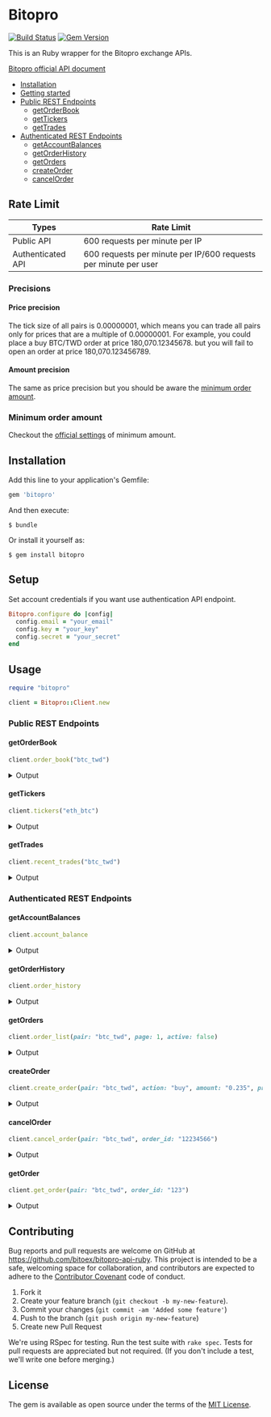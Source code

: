 # Bitopro

[![Build Status](https://travis-ci.org/niclin/bitopro.svg?branch=master)](https://travis-ci.org/niclin/bitopro)
[![Gem Version](https://badge.fury.io/rb/bitopro.svg)](https://badge.fury.io/rb/bitopro)

This is an Ruby wrapper for the Bitopro exchange APIs.

[Bitopro official API document](https://developer.bitopro.com/docs)

- [Installation](#installation)
- [Getting started](#setup)
- [Public REST Endpoints](#public-rest-endpoints)
  - [getOrderBook](#getorderbook)
  - [getTickers](#gettickers)
  - [getTrades](#gettrades)
- [Authenticated REST Endpoints](#authenticated-rest-endpoints)
  - [getAccountBalances](#getaccountbalances)
  - [getOrderHistory](#getorderhistory)
  - [getOrders](#getorders)
  - [createOrder](#createorder)
  - [cancelOrder](#cancelorder)

## Rate Limit

| Types | Rate Limit |
|---|---|
|  Public API | 600 requests per minute per IP |
|  Authenticated API | 600 requests per minute per IP/600 requests per minute per user|

### Precisions

#### Price precision

The tick size of all pairs is 0.00000001, which means you can trade all pairs only for prices that are a multiple of 0.00000001. For example, you could place a buy BTC/TWD order at price 180,070.12345678. but you will fail to open an order at price 180,070.123456789.

#### Amount precision

The same as price precision but you should be aware the [minimum order amount](#minimum-order-amount).

### Minimum order amount

Checkout the [official settings](https://www.bitopro.com/fees) of minimum amount.

## Installation

Add this line to your application's Gemfile:

```ruby
gem 'bitopro'
```

And then execute:

    $ bundle

Or install it yourself as:

    $ gem install bitopro

## Setup

Set account credentials if you want use authentication API endpoint.

```ruby
Bitopro.configure do |config|
  config.email = "your_email"
  config.key = "your_key"
  config.secret = "your_secret"
end
```

## Usage

```ruby
require "bitopro"

client = Bitopro::Client.new
```



### Public REST Endpoints

#### getOrderBook

```ruby
client.order_book("btc_twd")
```

<details>
<summary>Output</summary>

```json
{
  "bids": [
    {
      "price": "180500",
      "amount": "0.12817687",
      "count": 1,
      "total": "0.12817687"
    },
    {
      "price": "180010",
      "amount": "0.32292",
      "count": 2,
      "total": "0.45109687"
    },
    {
      "price": "180000",
      "amount": "0.24236",
      "count": 3,
      "total": "0.69345687"
    }
  ],
  "asks": [
    {
      "price": "180599",
      "amount": "0.00326056",
      "count": 1,
      "total": "0.00326056"
    },
    {
      "price": "180600",
      "amount": "0.04202575",
      "count": 1,
      "total": "0.04528631"
    }
  ]
}
```
</details>

#### getTickers

```ruby
client.tickers("eth_btc")
```

<details>
<summary>Output</summary>

```json
{
  "data": [
    {
      "high24hr": "0.03252800",
      "isBuyer": false,
      "lastPrice": "0.03252800",
      "low24hr": "0.03252800",
      "pair": "eth_btc",
      "priceChange24hr": "0",
      "volume24hr": "0.00000000"
    },
    {
      "high24hr": "541.00000000",
      "isBuyer": false,
      "lastPrice": "541.00000000",
      "low24hr": "541.00000000",
      "pair": "btg_twd",
      "priceChange24hr": "0",
      "volume24hr": "0.00000000"
    }
  ]
}
```

</details>

#### getTrades

```ruby
client.recent_trades("btc_twd")
```

<details>
<summary>Output</summary>

```json
{
  "data": [
    {
      "timestamp": 1557203407,
      "price": "180500.00000000",
      "amount": "0.07717687",
      "isBuyer": false
    },
    {
      "timestamp": 1557203187,
      "price": "180500.00000000",
      "amount": "0.05100000",
      "isBuyer": false
    },
    {
      "timestamp": 1557203053,
      "price": "180500.00000000",
      "amount": "0.01860000",
      "isBuyer": false
    },
    {
      "timestamp": 1557202804,
      "price": "180500.00000000",
      "amount": "0.04781533",
      "isBuyer": false
    },
    {
      "timestamp": 1557202804,
      "price": "180500.00000000",
      "amount": "0.06000000",
      "isBuyer": false
    }
  ]
}
```

</details>

### Authenticated REST Endpoints

#### getAccountBalances

```ruby
client.account_balance
```

<details>
<summary>Output</summary>

```json
{
  "data": [
    {
      "amount": "10001",
      "available": "1.0",
      "currency": "bito",
      "stake": "10000"
    },
    {
      "amount": "0.0",
      "available": "1.0",
      "currency": "btc",
      "stake": "0"
    },
    {
      "amount": "3.0",
      "available": "0.01",
      "currency": "eth",
      "stake": "0"
    },
    {
      "amount": "30000",
      "available": "2500",
      "currency": "twd",
      "stake": "0"
    }
  ]
}
```

</details>

#### getOrderHistory

```ruby
client.order_history
```

<details>
<summary>Output</summary>

```json
{
  "data": [
    {
      "action": "buy",
      "avgExecutionPrice": "100000.00000000",
      "bitoFee": "0.00000000",
      "executedAmount": "1.00000000",
      "fee": "0.00100000",
      "feeSymbol": "BTC",
      "id": "123",
      "originalAmount": "1.00000000",
      "pair": "btc_twd",
      "price": "100000.00000000",
      "remainingAmount": "0.00000000",
      "status": 2,
      "timestamp": 1508753757000,
      "type": "limit"
    },
    {
      "action": "buy",
      "avgExecutionPrice": "100000.00000000",
      "bitoFee": "0.00000000",
      "executedAmount": "1.00000000",
      "fee": "0.00200000",
      "feeSymbol": "BTC",
      "id": "456",
      "originalAmount": "1.00000000",
      "pair": "btc_twd",
      "price": "100000.00000000",
      "remainingAmount": "0.00000000",
      "status": 2,
      "timestamp": 1508753787000,
      "type": "limit"
    }
  ]
}
```

</details>

#### getOrders

```ruby
client.order_list(pair: "btc_twd", page: 1, active: false)
```

<details>
<summary>Output</summary>

```json
{
  "data": [
    {
      "action": "buy",
      "avgExecutionPrice": "100000.00000000",
      "bitoFee": "0.00000000",
      "executedAmount": "1.00000000",
      "fee": "0.00100000",
      "feeSymbol": "BTC",
      "id": "123",
      "originalAmount": "1.00000000",
      "pair": "btc_twd",
      "price": "100000.00000000",
      "remainingAmount": "0.00000000",
      "status": 2,
      "timestamp": 1508753757000,
      "type": "limit"
    },
    {
      "action": "buy",
      "avgExecutionPrice": "100000.00000000",
      "bitoFee": "0.00000000",
      "executedAmount": "1.00000000",
      "fee": "0.00200000",
      "feeSymbol": "BTC",
      "id": "456",
      "originalAmount": "1.00000000",
      "pair": "btc_twd",
      "price": "100000.00000000",
      "remainingAmount": "0.00000000",
      "status": 2,
      "timestamp": 1508753787000,
      "type": "limit"
    }
  ],
  "page": 1,
  "totalPages": 10
}
```

</details>

#### createOrder

```ruby
client.create_order(pair: "btc_twd", action: "buy", amount: "0.235", price: "1", type: "limit")
```

<details>
<summary>Output</summary>

```json
{
  "action": "buy",
  "amount": "0.235",
  "orderId": "11233456",
  "price": "1.0",
  "timestamp": 1504262258000
}
```

</details>

#### cancelOrder

```ruby
client.cancel_order(pair: "btc_twd", order_id: "12234566")
```

<details>
<summary>Output</summary>

```json
{
  "action": "buy",
  "amount": 2.3,
  "orderId": "12234566",
  "price": 1.2,
  "timestamp": 1504262258000
}
```

</details>

#### getOrder

```ruby
client.get_order(pair: "btc_twd", order_id: "123")
```

<details>
<summary>Output</summary>

```json
{
  "action": "sell",
  "avgExecutionPrice": "112000.00000000",
  "bitoFee": "103.70370360",
  "executedAmount": "1.00000000",
  "fee": "0.00000000",
  "feeSymbol": "TWD",
  "id": "123",
  "originalAmount": "1.00000000",
  "pair": "btc_twd",
  "price": "112000.00000000",
  "remainingAmount": "0.00000000",
  "status": 2,
  "timestamp": 1508753757000,
  "type": "limit"
}
```

</details>

## Contributing

Bug reports and pull requests are welcome on GitHub at https://github.com/bitoex/bitopro-api-ruby. This project is intended to be a safe, welcoming space for collaboration, and contributors are expected to adhere to the [Contributor Covenant](http://contributor-covenant.org) code of conduct.

1. Fork it
2. Create your feature branch (```git checkout -b my-new-feature```).
3. Commit your changes (```git commit -am 'Added some feature'```)
4. Push to the branch (```git push origin my-new-feature```)
5. Create new Pull Request

We're using RSpec for testing. Run the test suite with ```rake spec```. Tests for pull requests are appreciated but not required. (If you don't include a test, we'll write one before merging.)

## License

The gem is available as open source under the terms of the [MIT License](https://opensource.org/licenses/MIT).
